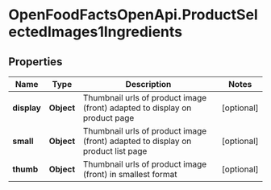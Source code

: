 # OpenFoodFactsOpenApi.ProductSelectedImages1Ingredients

## Properties

Name | Type | Description | Notes
------------ | ------------- | ------------- | -------------
**display** | **Object** | Thumbnail urls of product image (front) adapted to display on product page  | [optional] 
**small** | **Object** | Thumbnail urls of product image (front) adapted to display on product list page  | [optional] 
**thumb** | **Object** | Thumbnail urls of product image (front) in smallest format  | [optional] 



